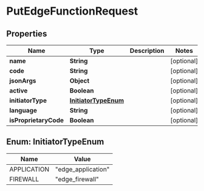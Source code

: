

# PutEdgeFunctionRequest


## Properties

| Name | Type | Description | Notes |
|------------ | ------------- | ------------- | -------------|
|**name** | **String** |  |  [optional] |
|**code** | **String** |  |  [optional] |
|**jsonArgs** | **Object** |  |  [optional] |
|**active** | **Boolean** |  |  [optional] |
|**initiatorType** | [**InitiatorTypeEnum**](#InitiatorTypeEnum) |  |  [optional] |
|**language** | **String** |  |  [optional] |
|**isProprietaryCode** | **Boolean** |  |  [optional] |



## Enum: InitiatorTypeEnum

| Name | Value |
|---- | -----|
| APPLICATION | &quot;edge_application&quot; |
| FIREWALL | &quot;edge_firewall&quot; |




